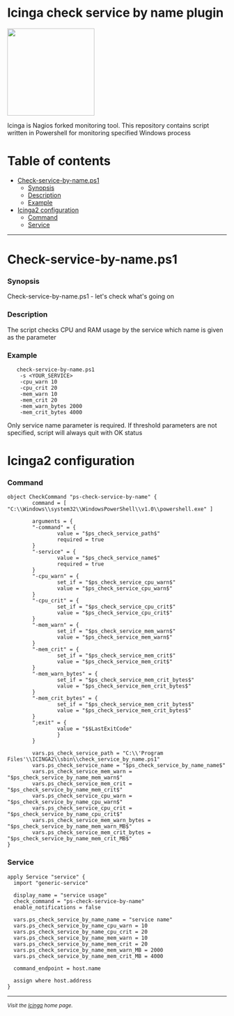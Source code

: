 

# Icinga check service by name plugin
<a href="https://icinga.com/"><img src="https://warlord0blog.files.wordpress.com/2020/06/icinga2_logo.png?w=712" width="200"/></a>

Icinga is Nagios forked monitoring tool. This repository contains script written in Powershell for monitoring specified Windows process

# Table of contents
* [Check-service-by-name.ps1](#check-service-by-nameps1)
    + [Synopsis](#synopsis)
    + [Description](#description)
    + [Example](#example)
* [Icinga2 configuration](#icinga2-configuration)
    + [Command](#command)
    + [Service](#service)

---
# Check-service-by-name.ps1 

### Synopsis
   Check-service-by-name.ps1 - let's check what's going on
### Description
   The script checks CPU and RAM usage by the service which name is given as the parameter
### Example
```
   check-service-by-name.ps1  
    -s <YOUR_SERVICE>  
    -cpu_warn 10  
    -cpu_crit 20  
    -mem_warn 10  
    -mem_crit 20  
    -mem_warn_bytes 2000  
    -mem_crit_bytes 4000
```

Only service name parameter is required. If threshold parameters are not specified, script will always quit with OK status


# Icinga2 configuration

### Command
```
object CheckCommand "ps-check-service-by-name" {
        command = [ "C:\\Windows\\system32\\WindowsPowerShell\\v1.0\\powershell.exe" ]

        arguments = {
        "-command" = {
                value = "$ps_check_service_path$"
                required = true
        }
        "-service" = {
                value = "$ps_check_service_name$"
                required = true
        }
        "-cpu_warn" = {
                set_if = "$ps_check_service_cpu_warn$"
                value = "$ps_check_service_cpu_warn$"
        }
        "-cpu_crit" = {
                set_if = "$ps_check_service_cpu_crit$"
                value = "$ps_check_service_cpu_crit$"
        }
        "-mem_warn" = {
                set_if = "$ps_check_service_mem_warn$"
                value = "$ps_check_service_mem_warn$"
        }
        "-mem_crit" = {
                set_if = "$ps_check_service_mem_crit$"
                value = "$ps_check_service_mem_crit$"
        }
        "-mem_warn_bytes" = {
                set_if = "$ps_check_service_mem_crit_bytes$"
                value = "$ps_check_service_mem_crit_bytes$"
        }
        "-mem_crit_bytes" = {
                set_if = "$ps_check_service_mem_crit_bytes$"
                value = "$ps_check_service_mem_crit_bytes$"
        }
        ";exit" = {
                value = "$$LastExitCode"
                }
        }

        vars.ps_check_service_path = "C:\\'Program Files'\\ICINGA2\\sbin\\check_service_by_name.ps1"
        vars.ps_check_service_name = "$ps_check_service_by_name_name$"
        vars.ps_check_service_mem_warn = "$ps_check_service_by_name_mem_warn$"
        vars.ps_check_service_mem_crit = "$ps_check_service_by_name_mem_crit$"
        vars.ps_check_service_cpu_warn = "$ps_check_service_by_name_cpu_warn$"
        vars.ps_check_service_cpu_crit = "$ps_check_service_by_name_cpu_crit$"
        vars.ps_check_service_mem_warn_bytes = "$ps_check_service_by_name_mem_warn_MB$"
        vars.ps_check_service_mem_crit_bytes = "$ps_check_service_by_name_mem_crit_MB$"
}

```

### Service

```
apply Service "service" {
  import "generic-service"

  display_name = "service usage"
  check_command = "ps-check-service-by-name"
  enable_notifications = false

  vars.ps_check_service_by_name_name = "service name"
  vars.ps_check_service_by_name_cpu_warn = 10
  vars.ps_check_service_by_name_cpu_crit = 20
  vars.ps_check_service_by_name_mem_warn = 10
  vars.ps_check_service_by_name_mem_crit = 20
  vars.ps_check_service_by_name_mem_warn_MB = 2000
  vars.ps_check_service_by_name_mem_crit_MB = 4000

  command_endpoint = host.name

  assign where host.address
}
```

---

<small> *Visit the [Icinga] home page.*

[Icinga]: https://icinga.com/
